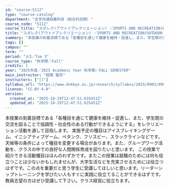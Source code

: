 ```yaml
---
id: "course:5112"
type: "course-catalog"
department: "全学共通授業科目（総合科目群）"
course_code: "5112"
course_title: "スポレク(アウトドアレクリエーション) ／SPORTS AND RECREATION(OUTDOOR RECREATION)"
title: "スポレク(アウトドアレクリエーション) ／SPORTS AND RECREATION(OUTDOOR RECREATION)"
summary: "本授業の到着目標である「各種目を通じて健康を維持・促進し、また、学生間の交流を図ることで協調性・社会性のある行動ができるようにする」をレクリエーション活動を通して目指します。 実施予定の種目はアイスブレイキングゲーム、イニシアティブゲーム、…"
tags: []
campus: ""
term: ""
period: "火3／Tue 3"
course_type: "秋学期／Fall"
credits: 1
year: "2025年度／2025 Academic Year 秋学期／FALL SEMESTER"
main_instructor: "蛭間 龍矢"
instructors: ["[]"]
syllabus_url: "https://www.dokkyo.ac.jp/research/syllabus/2025/0903/0903_05112_ja_JP.html"
license: "CC-BY-4.0"
version:
  created_at: "2025-10-29T12:47:51.635451Z"
  updated_at: "2025-10-29T12:47:51.635451Z"
---
```

本授業の到着目標である「各種目を通じて健康を維持・促進し、また、学生間の交流を図ることで協調性・社会性のある行動ができるようにする」をレクリエーション活動を通して目指します。 実施予定の種目はアイスブレイキングゲーム、イニシアティブゲーム、ペタンク、フリスビー、スラックラインなどです。天候等の条件によって種目を変更する場合があります。また、グループワーク活動を、クラスの中での良好な人間関係育成を図りたいと思います。 この授業で紹介できる活動種目はほんのわずかです。またこの授業は就職のためには何も役立つことは少ないかもしれませんが、大学生活などを充実させるためには役立つはずです。この点を重要だと思う学生に受講してほしいと思います。リーダーシップトレーニングを学びたい人もすぐに実践に役立てることができるはずです。教員志望の方はぜひ受講して下さい。クラス経営に役立ちます。
